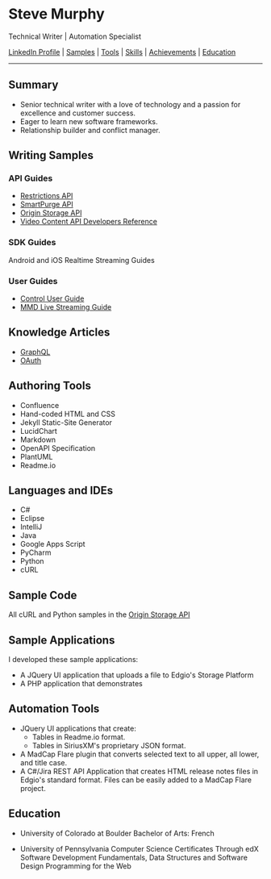 # Steve Murphy
Technical Writer | Automation Specialist

[LinkedIn Profile](https://www.linkedin.com/in/stevemurphy1/) | [Samples](#writing-samples) | [Tools](#documentation-tools) | [Skills](#core-skills) | [Achievements](#key-achievements) | [Education](#education)

---

## Summary

- Senior technical writer with a love of technology and a passion for excellence and customer success.
- Eager to learn new software frameworks.
- Relationship builder and conflict manager.

## Writing Samples

### API Guides

- [Restrictions API](/samples/API_Reference_Restrictions.pdf)
- [SmartPurge API](/samples/SmartPurge_REST_API_User_Guide.pdf)
- [Origin Storage API](/samples/Storage_API_Reference_Guide.pdf)
- [Video Content API Developers Reference](/samples/Video_Analytics_API_Developers_Reference.pdf)

### SDK Guides

Android and iOS Realtime Streaming Guides

### User Guides

- [Control User Guide](/samples/Control_User_Guide.pdf)
- [MMD Live Streaming Guide](/samples/MMD_Live_Streaming_Guide_v3.0.pdf)

## Knowledge Articles

- [GraphQL](/samples/GraphQL.pdf)
- [OAuth](/samples/OAuth_Blog_Article-Part-1.pdf)


## Authoring Tools

- Confluence
- Hand-coded HTML and CSS
- Jekyll Static-Site Generator
- LucidChart
- Markdown
- OpenAPI Specification
- PlantUML
- Readme.io

## Languages and IDEs
- C#
- Eclipse
- IntelliJ
- Java
- Google Apps Script
- PyCharm
- Python
- cURL

## Sample Code

All cURL and Python samples in the [Origin Storage API](/samples/Storage_API_Reference_Guide.pdf)

## Sample Applications

I developed these sample applications:
- A JQuery UI application that uploads a file to Edgio's Storage Platform
- A PHP application that demonstrates 

## Automation Tools
- JQuery UI applications that create:
  - Tables in Readme.io format.
  - Tables in SiriusXM's proprietary JSON format.
- A MadCap Flare plugin that converts selected text to all upper, all  lower, and title case.
- A C#/Jira REST API Application that creates HTML release notes files in Edgio's standard format. Files can be easily added to a MadCap Flare project.

## Education

- University of Colorado at Boulder
Bachelor of Arts: French

- University of Pennsylvania Computer Science Certificates Through edX
Software Development Fundamentals,
Data Structures and Software Design
Programming for the Web

